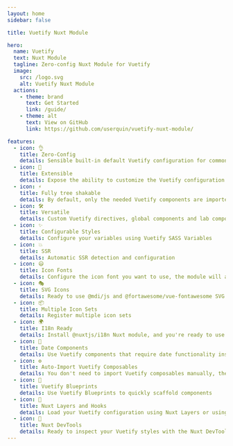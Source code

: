 ```yaml
---
layout: home
sidebar: false

title: Vuetify Nuxt Module

hero:
  name: Vuetify
  text: Nuxt Module
  tagline: Zero-config Nuxt Module for Vuetify
  image:
    src: /logo.svg
    alt: Vuetify Nuxt Module
  actions:
    - theme: brand
      text: Get Started
      link: /guide/
    - theme: alt
      text: View on GitHub
      link: https://github.com/userquin/vuetify-nuxt-module/

features:
  - icon: 👌
    title: Zero-Config
    details: Sensible built-in default Vuetify configuration for common use cases
  - icon: 🔌
    title: Extensible
    details: Expose the ability to customize the Vuetify configuration via Nuxt Plugin Hooks
  - icon: ⚡
    title: Fully tree shakable
    details: By default, only the needed Vuetify components are imported
  - icon: 🛠️
    title: Versatile
    details: Custom Vuetify directives, global components and lab components
  - icon: ✨
    title: Configurable Styles
    details: Configure your variables using Vuetify SASS Variables
  - icon: 💥
    title: SSR
    details: Automatic SSR detection and configuration
  - icon: 😃
    title: Icon Fonts
    details: Configure the icon font you want to use, the module will automatically import it for you using CDN or local dependencies
  - icon: 🎭
    title: SVG Icons
    details: Ready to use @mdi/js and @fortawesome/vue-fontawesome SVG icons packs
  - icon: 📦
    title: Multiple Icon Sets
    details: Register multiple icon sets
  - icon: 🌍
    title: I18n Ready
    details: Install @nuxtjs/i18n Nuxt module, and you're ready to use Vuetify internationalization features
  - icon: 📆
    title: Date Components
    details: Use Vuetify components that require date functionality installing and configuring one of the @date-io adapters
  - icon: ⚙️
    title: Auto-Import Vuetify Composables
    details: You don't need to import Vuetify composables manually, they are automatically imported for you
  - icon: 🎨
    title: Vuetify Blueprints
    details: Use Vuetify Blueprints to quickly scaffold components
  - icon: 🔩
    title: Nuxt Layers and Hooks
    details: Load your Vuetify configuration using Nuxt Layers or using a custom module via custom Nuxt Hook
  - icon: 👀
    title: Nuxt DevTools
    details: Ready to inspect your Vuetify styles with the Nuxt DevTools inspector
---
```

